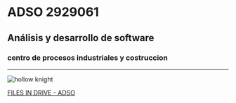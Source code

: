 # ADSO 2929061

## Análisis y desarrollo de software

### centro de procesos  industriales y costruccion 

---

![hollow knight](https://tinyurl.com/3yar8txc) 

[FILES IN DRIVE - ADSO](https://tinyurl.com/3yar8txc)